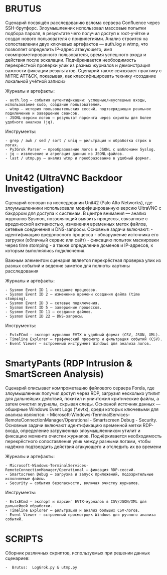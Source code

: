 #  BRUTUS
  Сценарий посвящён расследованию взлома сервера Confluence через SSH-брутфорс.
  Злоумышленник использовал массовые попытки подбора пароля, в результате чего получил доступ к root-учётке и создал нового пользователя с привилегиями.
  Анализ строится на сопоставлении двух ключевых артефактов — auth.log и wtmp, что позволяет определить IP-адрес атакующего, имя скомпрометированного пользователя, время успешного входа и действия после эскалации.
  Подчёркивается необходимость перекрёстной проверки улик из разных журналов и демонстрация важности фиксации результатов.
  Сценарий также связывает практику с MITRE ATT&CK, показывая, как классифицировать технику «создание локальной учётной записи»

  Журналы и артефакты:

    - auth.log — события аутентификации: успешные/неуспешные входы, использование sudo, создание пользователей.
    - wtmp — история пользовательских сессий, подтверждающая реальное подключение и завершение сеансов.
    - JSONL-версии логов — результат парсинга через скрипты для более удобного анализа (jq).

  Инструменты:

    - grep / awk / sed / sort / uniq — фильтрация и обработка строк в логах.
    - Py3Grok Parser — преобразование логов в JSONL с шаблонами Syslog.
    - jq — извлечение и агрегация данных из JSONL-файлов.
    - last / utmp.py — анализ wtmp и преобразование в удобный формат.

#  Unit42 (UltraVNC Backdoor Investigation)
  Сценарий основан на исследовании Unit42 (Palo Alto Networks), где злоумышленники использовали модифицированную версию UltraVNC с бэкдором для доступа к системам.
  В центре внимания — анализ журналов Sysmon, позволяющий выявить процессы, связанные с вредоносной активностью, изменения временных меток файлов, сетевые соединения и DNS-запросы.
  Основные задачи включают:
    - идентификацию вредоносного процесса
    - обнаружение источника его загрузки (облачный сервис или сайт)
    - фиксацию попыток маскировки через time stomping
    - а также определение доменов и IP-адресов, к которым выполнялись подключения.
  
  Важным элементом сценария является перекрёстная проверка улик из разных событий и ведение заметок для полноты картины расследования

  Журналы и артефакты:
    
    - Sysmon Event ID 1 — создание процессов.
    - Sysmon Event ID 2 — изменение времени создания файла (time stomping).
    - Sysmon Event ID 3 — сетевые подключения.
    - Sysmon Event ID 5 — завершение процессов.
    - Sysmon Event ID 11 — создание файлов.
    - Sysmon Event ID 22 — DNS-запросы.

  Инструменты:

    - EvtxECmd — экспорт журналов EVTX в удобный формат (CSV, JSON, XML).
    - Timeline Explorer — графический просмотр и фильтрация событий (CSV).
    - Event Viewer — встроенный инструмент Windows для анализа логов.

#   SmartyPants (RDP Intrusion & SmartScreen Analysis)
  Сценарий описывает компрометацию файлового сервера Forela, где злоумышленник получил доступ через RDP, загрузил несколько утилит для дальнейших действий, похитил и уничтожил критические файлы, а затем очистил журналы, скрывая следы.
  Основной источник данных — обширные Windows Event Logs (*.evtx), среди которых ключевыми для анализа являются:
    - Microsoft-Windows-TerminalServices-RemoteConnectionManager/Operational
    - Smartscreen Debug
    - Security.
  Основные задачи включают идентификацию временной метки RDP-входа, определение загруженных злоумышленником утилит и фиксацию момента очистки журналов.
  Подчёркивается необходимость перекрёстного сопоставления улик между разными логами, чтобы надёжно подтвердить действия атакующего и отследить их во времени

  Журналы и артефакты:

    - Microsoft-Windows-TerminalServices-RemoteConnectionManager/Operational — фиксация RDP-сессий.
    - Smartscreen Debug — загрузка и запуск приложений, подозрительные исполняемые файлы.
    - Security — события безопасности, включая очистку журналов.

  Инструменты:

    - EvtxECmd — экспорт и парсинг EVTX-журналов в CSV/JSON/XML для дальнейшей обработки.
    - Timeline Explorer — фильтрация и анализ больших CSV-логов.
    - Event Viewer — встроенный просмотрщик Windows для ручного анализа событий.

#  SCRIPTS
  Сборник различных скриптов, используемых при решении данных сценариев:

    -  Brutus:  LogGrok.py & utmp.py
